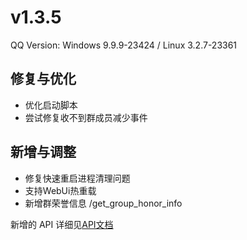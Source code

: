 # v1.3.5

QQ Version: Windows 9.9.9-23424 / Linux 3.2.7-23361

## 修复与优化
* 优化启动脚本
* 尝试修复收不到群成员减少事件
## 新增与调整
* 修复快速重启进程清理问题
* 支持WebUi热重载
* 新增群荣誉信息 /get_group_honor_info

新增的 API 详细见[API文档](https://napneko.github.io/zh-CN/develop/extends_api)
